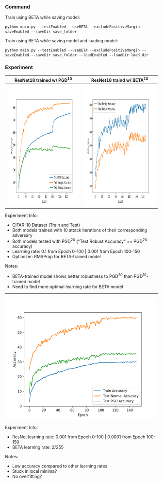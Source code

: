 ### Command
Train using BETA while saving model:
```
python main.py --testEnabled --useBETA --excludePositiveMargin --saveEnabled --saveDir save_folder  
```
Train using BETA while saving model and loading model:
```
python main.py --testEnabled --useBETA --excludePositiveMargin --saveEnabled --saveDir save_folder --loadEnabled --loadDir load_dir
```


### Experiment
| ResNet18 trained w/ PGD<sup>10</sup>  | ResNet18 traind w/ BETA<sup>10</sup> |
| ------------- | ------------- |
| <img src="https://github.com/hyukahn16/adv_bilevel_optim/blob/master/saved_models/pgd_merge/pgd_accuracy.png" width="500" height="400"/>  | <img src="https://github.com/hyukahn16/adv_bilevel_optim/blob/master/saved_models/bilevel_merge/bilevel_accuracy.png" width="500" height="400"/>  |

Experiment Info:
- CIFAR-10 Dataset (Train and Test)
- Both models trained with 10 attack iterations of their corresponding adversary
- Both models tested with PGD<sup>20</sup> ("Test Robust Accuracy" == PGD<sup>20</sup> accuracy)
- Learning rate: 0.1 from Epoch 0-100 | 0.001 from Epoch 100-150
- Optimizer: RMSProp for BETA-trained model

Notes:  
- BETA-trained model shows better robustness to PGD<sup>20</sup> than PGD<sup>10</sup>-trained model  
- Need to find more optimal learning rate for BETA model

---
<img src="https://github.com/hyukahn16/adv_bilevel_optim/blob/master/saved_models/beta_001/beta_accuracy.png" width="500" height="400"/>

Experiment Info:
- ResNet learning rate: 0.001 from Epoch 0-100 | 0.0001 from Epoch 100-150
- BETA learning rate: 2/255

Notes:
- Low accuracy compared to other learning rates
- Stuck in local minima?
- No overfitting?
